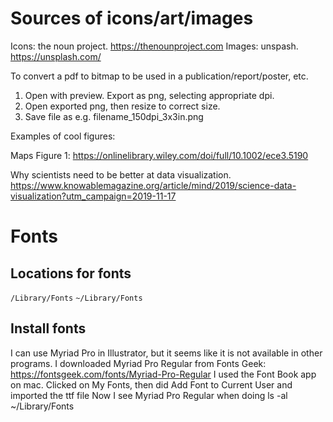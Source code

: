 # Sources of icons/art/images

Icons: the noun project. https://thenounproject.com
Images: unspash. https://unsplash.com/

To convert a pdf to bitmap to be used in a publication/report/poster, etc.
1) Open with preview. Export as png, selecting appropriate dpi.
2) Open exported png, then resize to correct size.
3) Save file as e.g. filename_150dpi_3x3in.png

Examples of cool figures:

Maps
Figure 1: https://onlinelibrary.wiley.com/doi/full/10.1002/ece3.5190

Why scientists need to be better at data visualization. https://www.knowablemagazine.org/article/mind/2019/science-data-visualization?utm_campaign=2019-11-17

# Fonts

## Locations for fonts

`/Library/Fonts`
`~/Library/Fonts`

## Install fonts

I can use Myriad Pro in Illustrator, but it seems like it is not available in other programs.
I downloaded Myriad Pro Regular from Fonts Geek: https://fontsgeek.com/fonts/Myriad-Pro-Regular
I used the Font Book app on mac. Clicked on My Fonts, then did Add Font to Current User and imported the ttf file
Now I see Myriad Pro Regular when doing ls -al ~/Library/Fonts
